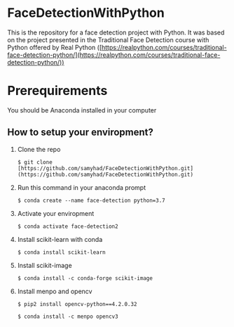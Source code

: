 # FaceDetectionWithPython

This is the repository for a face detection project with Python. It was based on the project presented in the Traditional Face Detection course with Python offered by Real Python ([https://realpython.com/courses/traditional-face-detection-python/](https://realpython.com/courses/traditional-face-detection-python/))

# Prerequirements

You should be Anaconda installed in your computer

## How to setup your enviropment?
<ol>
<li>Clone the repo</li>

    $ git clone [https://github.com/samyhad/FaceDetectionWithPython.git](https://github.com/samyhad/FaceDetectionWithPython.git)

<li>Run this command in your anaconda prompt</li>

    $ conda create --name face-detection python=3.7

<li>Activate your enviropment</li>

    $ conda activate face-detection2

<li>Install scikit-learn with conda</li>

    $ conda install scikit-learn

<li>Install scikit-image</li>

    $ conda install -c conda-forge scikit-image

<li>Install menpo and opencv</li>

    $ pip2 install opencv-python==4.2.0.32

    $ conda install -c menpo opencv3
</ol>
